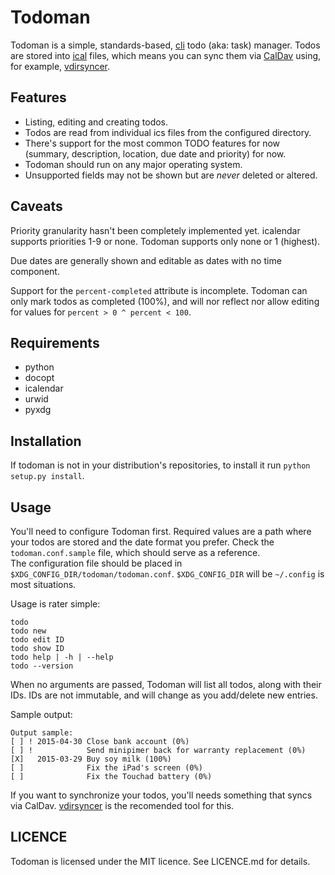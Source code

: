 Todoman
=======

Todoman is a simple, standards-based,
[cli](https://en.wikipedia.org/wiki/Command-line_interface) todo (aka: task)
manager. Todos are stored into [ical](https://tools.ietf.org/html/rfc5545)
files, which means you can sync them via
[CalDav](http://en.wikipedia.org/wiki/CalDAV) using, for example,
[vdirsyncer](https://github.com/untitaker/vdirsyncer).

Features
--------

 * Listing, editing and creating todos.
 * Todos are read from individual ics files from the configured directory.
 * There's support for the most common TODO features for now (summary,
   description, location, due date and priority) for now.
 * Todoman should run on any major operating system.
 * Unsupported fields may not be shown but are *never* deleted or altered.

Caveats
-------

Priority granularity hasn't been completely implemented yet. icalendar
supports priorities 1-9 or none. Todoman supports only none or 1 (highest).

Due dates are generally shown and editable as dates with no time component.

Support for the `percent-completed` attribute is incomplete. Todoman can only
mark todos as completed (100%), and will nor reflect nor allow editing for
values for `percent > 0 ^ percent < 100`.

Requirements
------------

 * python
 * docopt
 * icalendar
 * urwid
 * pyxdg

Installation
------------

If todoman is not in your distribution's repositories, to install it run
`python setup.py install`. 

Usage
-----

You'll need to configure Todoman first. Required values are a path where your
todos are stored and the date format you prefer. Check the
`todoman.conf.sample` file, which should serve as a reference.  
The configuration file should be placed in
`$XDG_CONFIG_DIR/todoman/todoman.conf`. `$XDG_CONFIG_DIR` will be `~/.config`
is most situations.

Usage is rater simple:

    todo
    todo new
    todo edit ID
    todo show ID
    todo help | -h | --help
    todo --version

When no arguments are passed, Todoman will list all todos, along with their
IDs. IDs are not immutable, and will change as you add/delete new entries.

Sample output:

    Output sample:
    [ ] ! 2015-04-30 Close bank account (0%)
    [ ] !            Send minipimer back for warranty replacement (0%)
    [X]   2015-03-29 Buy soy milk (100%)
    [ ]              Fix the iPad's screen (0%)
    [ ]              Fix the Touchad battery (0%)

If you want to synchronize your todos, you'll needs something that syncs via
CalDav. [vdirsyncer](https://github.com/untitaker/vdirsyncer) is the recomended
tool for this.

LICENCE
-------

Todoman is licensed under the MIT licence. See LICENCE.md for details.
